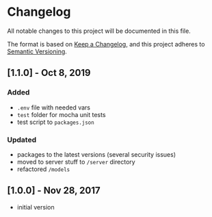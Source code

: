 # Changelog
All notable changes to this project will be documented in this file.

The format is based on [Keep a Changelog](https://keepachangelog.com/en/1.0.0/),
and this project adheres to [Semantic Versioning](https://semver.org/spec/v2.0.0.html).

## [1.1.0] - Oct 8, 2019
### Added
- `.env` file with needed vars
- `test` folder for mocha unit tests
- test script to `packages.json`
### Updated
- packages to the latest versions (several security issues)
- moved to server stuff to `/server` directory
- refactored `/models`

## [1.0.0] - Nov 28, 2017
- initial version